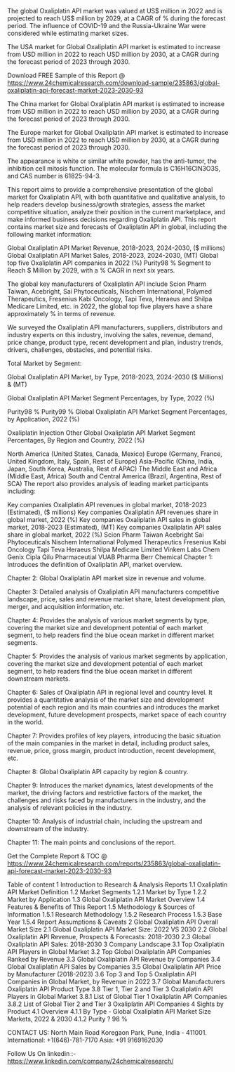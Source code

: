 The global Oxaliplatin API market was valued at US$ million in 2022 and is projected to reach US$ million by 2029, at a CAGR of % during the forecast period. The influence of COVID-19 and the Russia-Ukraine War were considered while estimating market sizes.

The USA market for Global Oxaliplatin API market is estimated to increase from USD million in 2022 to reach USD million by 2030, at a CAGR during the forecast period of 2023 through 2030.

Download FREE Sample of this Report @ https://www.24chemicalresearch.com/download-sample/235863/global-oxaliplatin-api-forecast-market-2023-2030-93

The China market for Global Oxaliplatin API market is estimated to increase from USD million in 2022 to reach USD million by 2030, at a CAGR during the forecast period of 2023 through 2030.

The Europe market for Global Oxaliplatin API  market is estimated to increase from USD million in 2022 to reach USD million by 2030, at a CAGR during the forecast period of 2023 through 2030.

The appearance is white or similar white powder, has the anti-tumor, the inhibition cell mitosis function. The molecular formula is C16H16ClN3O3S, and CAS number is 61825-94-3.

This report aims to provide a comprehensive presentation of the global market for Oxaliplatin API, with both quantitative and qualitative analysis, to help readers develop business/growth strategies, assess the market competitive situation, analyze their position in the current marketplace, and make informed business decisions regarding Oxaliplatin API. This report contains market size and forecasts of Oxaliplatin API in global, including the following market information:

Global Oxaliplatin API Market Revenue, 2018-2023, 2024-2030, ($ millions)
Global Oxaliplatin API Market Sales, 2018-2023, 2024-2030, (MT)
Global top five Oxaliplatin API companies in 2022 (%)
Purity98 % Segment to Reach $ Million by 2029, with a % CAGR in next six years.

The global key manufacturers of Oxaliplatin API include Scion Pharm Taiwan, Acebright, Sai Phytoceuticals, Nischem International, Polymed Therapeutics, Fresenius Kabi Oncology, Tapi Teva, Heraeus and Shilpa Medicare Limited, etc. in 2022, the global top five players have a share approximately % in terms of revenue.

We surveyed the Oxaliplatin API manufacturers, suppliers, distributors and industry experts on this industry, involving the sales, revenue, demand, price change, product type, recent development and plan, industry trends, drivers, challenges, obstacles, and potential risks.

Total Market by Segment:

Global Oxaliplatin API Market, by Type, 2018-2023, 2024-2030 ($ Millions) & (MT)

Global Oxaliplatin API Market Segment Percentages, by Type, 2022 (%)

Purity98 %
Purity99 %
Global Oxaliplatin API Market Segment Percentages, by Application, 2022 (%)

Oxaliplatin Injection
Other
Global Oxaliplatin API Market Segment Percentages, By Region and Country, 2022 (%)

North America (United States, Canada, Mexico)
Europe (Germany, France, United Kingdom, Italy, Spain, Rest of Europe)
Asia-Pacific (China, India, Japan, South Korea, Australia, Rest of APAC)
The Middle East and Africa (Middle East, Africa)
South and Central America (Brazil, Argentina, Rest of SCA)
The report also provides analysis of leading market participants including:

Key companies Oxaliplatin API revenues in global market, 2018-2023 (Estimated), ($ millions)
Key companies Oxaliplatin API revenues share in global market, 2022 (%)
Key companies Oxaliplatin API sales in global market, 2018-2023 (Estimated), (MT)
Key companies Oxaliplatin API sales share in global market, 2022 (%)
Scion Pharm Taiwan
Acebright
Sai Phytoceuticals
Nischem International
Polymed Therapeutics
Fresenius Kabi Oncology
Tapi Teva
Heraeus
Shilpa Medicare Limited
Vinkem Labs
Chem Genix
Cipla
Qilu Pharmaceutial
VUAB Pharma
Berr Chemical
Chapter 1: Introduces the definition of Oxaliplatin API, market overview.

Chapter 2: Global Oxaliplatin API market size in revenue and volume.

Chapter 3: Detailed analysis of Oxaliplatin API manufacturers competitive landscape, price, sales and revenue market share, latest development plan, merger, and acquisition information, etc.

Chapter 4: Provides the analysis of various market segments by type, covering the market size and development potential of each market segment, to help readers find the blue ocean market in different market segments.

Chapter 5: Provides the analysis of various market segments by application, covering the market size and development potential of each market segment, to help readers find the blue ocean market in different downstream markets.

Chapter 6: Sales of Oxaliplatin API in regional level and country level. It provides a quantitative analysis of the market size and development potential of each region and its main countries and introduces the market development, future development prospects, market space of each country in the world.

Chapter 7: Provides profiles of key players, introducing the basic situation of the main companies in the market in detail, including product sales, revenue, price, gross margin, product introduction, recent development, etc.

Chapter 8: Global Oxaliplatin API capacity by region & country.

Chapter 9: Introduces the market dynamics, latest developments of the market, the driving factors and restrictive factors of the market, the challenges and risks faced by manufacturers in the industry, and the analysis of relevant policies in the industry.

Chapter 10: Analysis of industrial chain, including the upstream and downstream of the industry.

Chapter 11: The main points and conclusions of the report.

Get the Complete Report & TOC @ https://www.24chemicalresearch.com/reports/235863/global-oxaliplatin-api-forecast-market-2023-2030-93

Table of content
1 Introduction to Research & Analysis Reports
1.1 Oxaliplatin API Market Definition
1.2 Market Segments
1.2.1 Market by Type
1.2.2 Market by Application
1.3 Global Oxaliplatin API Market Overview
1.4 Features & Benefits of This Report
1.5 Methodology & Sources of Information
1.5.1 Research Methodology
1.5.2 Research Process
1.5.3 Base Year
1.5.4 Report Assumptions & Caveats
2 Global Oxaliplatin API Overall Market Size
2.1 Global Oxaliplatin API Market Size: 2022 VS 2030
2.2 Global Oxaliplatin API Revenue, Prospects & Forecasts: 2018-2030
2.3 Global Oxaliplatin API Sales: 2018-2030
3 Company Landscape
3.1 Top Oxaliplatin API Players in Global Market
3.2 Top Global Oxaliplatin API Companies Ranked by Revenue
3.3 Global Oxaliplatin API Revenue by Companies
3.4 Global Oxaliplatin API Sales by Companies
3.5 Global Oxaliplatin API Price by Manufacturer (2018-2023)
3.6 Top 3 and Top 5 Oxaliplatin API Companies in Global Market, by Revenue in 2022
3.7 Global Manufacturers Oxaliplatin API Product Type
3.8 Tier 1, Tier 2 and Tier 3 Oxaliplatin API Players in Global Market
3.8.1 List of Global Tier 1 Oxaliplatin API Companies
3.8.2 List of Global Tier 2 and Tier 3 Oxaliplatin API Companies
4 Sights by Product
4.1 Overview
4.1.1 By Type - Global Oxaliplatin API Market Size Markets, 2022 & 2030
4.1.2 Purity ? 98 %

CONTACT US:
North Main Road Koregaon Park, Pune, India - 411001.
International: +1(646)-781-7170
Asia: +91 9169162030

Follow Us On linkedin :- https://www.linkedin.com/company/24chemicalresearch/
